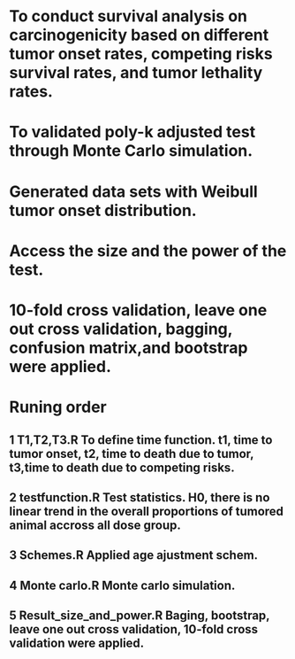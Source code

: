 
# To conduct survival analysis on carcinogenicity based on different tumor onset rates, competing risks survival rates, and tumor lethality rates.
#	To validated poly-k adjusted test through Monte Carlo simulation.
#	Generated data sets with Weibull tumor onset distribution.
#	Access the size and the power of the test.
# 10-fold cross validation, leave one out cross validation, bagging, confusion matrix,and bootstrap were applied.
# Runing order
## 1	T1,T2,T3.R          To define time function. t1, time to tumor onset, t2, time to death due to tumor, t3,time to death due to competing risks.
## 2	testfunction.R      Test statistics. H0, there is no linear trend in the overall proportions of tumored animal accross all dose group.
## 3	Schemes.R           Applied age ajustment schem.
## 4	Monte carlo.R       Monte carlo simulation. 
## 5	Result_size_and_power.R   Baging, bootstrap, leave one out cross validation, 10-fold cross validation were applied.
